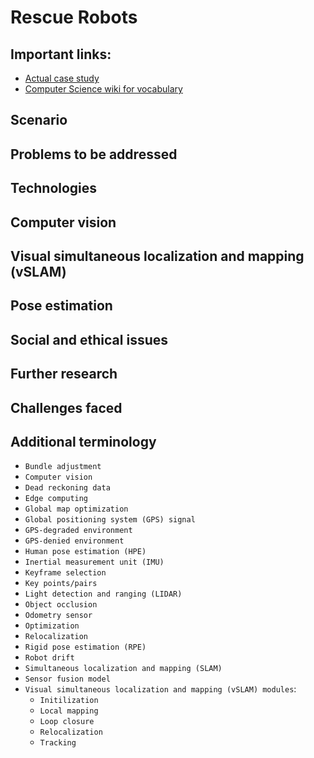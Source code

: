 # Rescue Robots

## Important links:
- [Actual case study](./rescue_robots.pdf)
- [Computer Science wiki for vocabulary](https://computersciencewiki.org/index.php?title=2024_case_study)

## Scenario

## Problems to be addressed

## Technologies

## Computer vision

## Visual simultaneous localization and mapping (vSLAM)

## Pose estimation

## Social and ethical issues

## Further research

## Challenges faced

## Additional terminology

- `Bundle adjustment`
- `Computer vision`
- `Dead reckoning data`
- `Edge computing`
- `Global map optimization`
- `Global positioning system (GPS) signal`
- `GPS-degraded environment`
- `GPS-denied environment`
- `Human pose estimation (HPE)`
- `Inertial measurement unit (IMU)`
- `Keyframe selection`
- `Key points/pairs`
- `Light detection and ranging (LIDAR)`
- `Object occlusion`
- `Odometry sensor`
- `Optimization`
- `Relocalization`
- `Rigid pose estimation (RPE)`
- `Robot drift`
- `Simultaneous localization and mapping (SLAM)`
- `Sensor fusion model`
- `Visual simultaneous localization and mapping (vSLAM) modules`:
    - `Initilization`
    - `Local mapping`
    - `Loop closure`
    - `Relocalization`
    - `Tracking`


